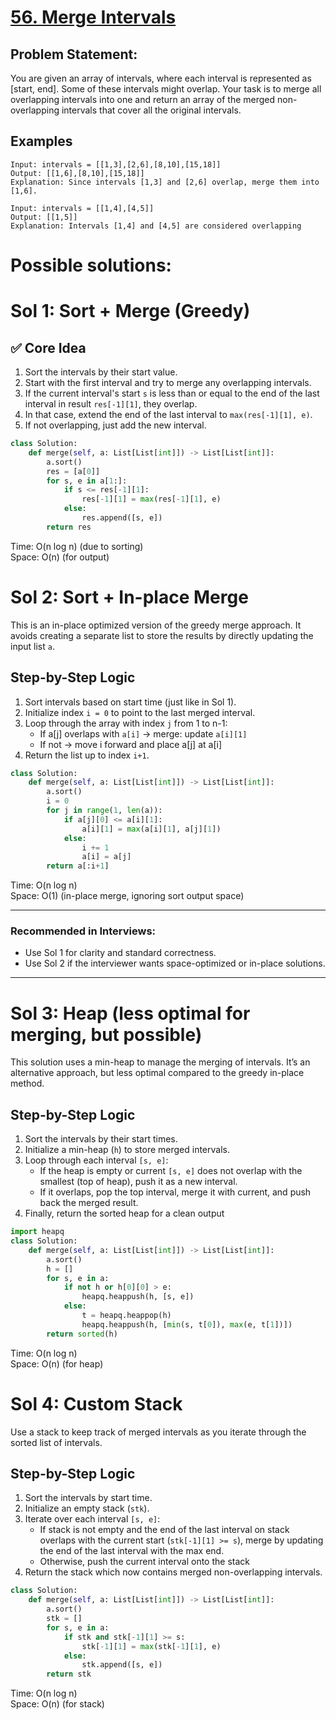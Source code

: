 # [56. Merge Intervals](https://leetcode.com/problems/merge-intervals/description/)
## Problem Statement:
You are given an array of intervals, where each interval is represented as [start, end]. Some of these intervals might overlap. Your task is to merge all overlapping intervals into one and return an array of the merged non-overlapping intervals that cover all the original intervals.

## Examples
```
Input: intervals = [[1,3],[2,6],[8,10],[15,18]]
Output: [[1,6],[8,10],[15,18]]
Explanation: Since intervals [1,3] and [2,6] overlap, merge them into [1,6].

Input: intervals = [[1,4],[4,5]]
Output: [[1,5]]
Explanation: Intervals [1,4] and [4,5] are considered overlapping
```

# Possible solutions:
# Sol 1: Sort + Merge (Greedy)
## ✅ Core Idea
1. Sort the intervals by their start value.
2. Start with the first interval and try to merge any overlapping intervals.
3. If the current interval's start `s` is less than or equal to the end of the last interval in result `res[-1][1]`, they overlap.
4. In that case, extend the end of the last interval to `max(res[-1][1], e)`.
5. If not overlapping, just add the new interval.

```python
class Solution:
    def merge(self, a: List[List[int]]) -> List[List[int]]:
        a.sort()
        res = [a[0]]
        for s, e in a[1:]:
            if s <= res[-1][1]:
                res[-1][1] = max(res[-1][1], e)
            else:
                res.append([s, e])
        return res
```
Time: O(n log n) (due to sorting)  
Space: O(n) (for output)  

# Sol 2: Sort + In-place Merge
This is an in-place optimized version of the greedy merge approach. It avoids creating a separate list to store the results by directly updating the input list `a`.

## Step-by-Step Logic
1. Sort intervals based on start time (just like in Sol 1).
2. Initialize index `i = 0` to point to the last merged interval.
3. Loop through the array with index `j` from 1 to n-1:
    - If a[j] overlaps with `a[i]` → merge: update `a[i][1]`
    - If not → move i forward and place a[j] at a[i]
4. Return the list up to index `i+1`.

```python
class Solution:
    def merge(self, a: List[List[int]]) -> List[List[int]]:
        a.sort()
        i = 0
        for j in range(1, len(a)):
            if a[j][0] <= a[i][1]:
                a[i][1] = max(a[i][1], a[j][1])
            else:
                i += 1
                a[i] = a[j]
        return a[:i+1]
```
Time: O(n log n)  
Space: O(1) (in-place merge, ignoring sort output space)  

---

### Recommended in Interviews:
- Use Sol 1 for clarity and standard correctness.
- Use Sol 2 if the interviewer wants space-optimized or in-place solutions.

---

# Sol 3: Heap (less optimal for merging, but possible)
This solution uses a min-heap to manage the merging of intervals. It’s an alternative approach, but less optimal compared to the greedy in-place method.

## Step-by-Step Logic
1. Sort the intervals by their start times.
2. Initialize a min-heap (`h`) to store merged intervals.
3. Loop through each interval `[s, e]`:
    - If the heap is empty or current `[s, e]` does not overlap with the smallest (top of heap), push it as a new interval.
    - If it overlaps, pop the top interval, merge it with current, and push back the merged result.
4. Finally, return the sorted heap for a clean output

```python
import heapq
class Solution:
    def merge(self, a: List[List[int]]) -> List[List[int]]:
        a.sort()
        h = []
        for s, e in a:
            if not h or h[0][0] > e:
                heapq.heappush(h, [s, e])
            else:
                t = heapq.heappop(h)
                heapq.heappush(h, [min(s, t[0]), max(e, t[1])])
        return sorted(h)
```
Time: O(n log n)  
Space: O(n) (for heap)  

# Sol 4: Custom Stack
Use a stack to keep track of merged intervals as you iterate through the sorted list of intervals.

## Step-by-Step Logic
1. Sort the intervals by start time.
2. Initialize an empty stack (`stk`).
3. Iterate over each interval `[s, e]`:
    - If stack is not empty and the end of the last interval on stack overlaps with the current start (`stk[-1][1] >= s`), merge by updating the end of the last interval with the max end.
    - Otherwise, push the current interval onto the stack
4. Return the stack which now contains merged non-overlapping intervals.

```python
class Solution:
    def merge(self, a: List[List[int]]) -> List[List[int]]:
        a.sort()
        stk = []
        for s, e in a:
            if stk and stk[-1][1] >= s:
                stk[-1][1] = max(stk[-1][1], e)
            else:
                stk.append([s, e])
        return stk
```
Time: O(n log n)  
Space: O(n) (for stack)  

